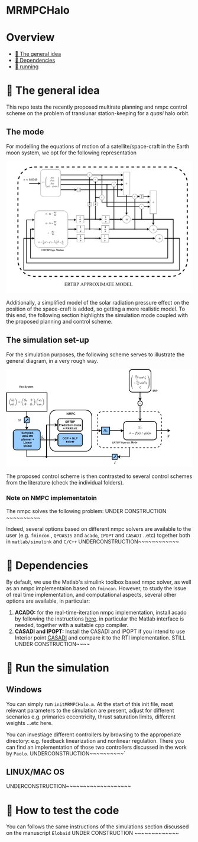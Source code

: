 # MRMPCHalo

# Overview
 - [:orange_book: The general idea](#orange_book-some-theory-behind-the-code)
 - [:page_facing_up: Dependencies](#page_facing_up-dependencies)
 - [:running: running](#running-How-to-test-the-code)

# :orange_book: The general idea
This repo tests the recently proposed multirate planning and nmpc control scheme on the problem of translunar station-keeping for a _quasi_ halo 
orbit.

## The mode

For modelling the equations of motion of a satellite/space-craft in the Earth moon system, we opt for the following representation

![model](https://github.com/mebbaid/MRMPCHalo/blob/main/MR%20MPC%20simulink%20implm/image/the_model-1.png)




Additionally, a simplified model of the solar radiation pressure effect on the position of the space-craft is added, so getting a more realistic model. To this end, the
following section highlights the simulation mode coupled with the proposed planning and control scheme.

## The simulation set-up

For the simulation purposes, the following scheme serves to illustrate the general diagram, in a very rough way.

![simulation](https://github.com/mebbaid/MRMPCHalo/blob/main/MR%20MPC%20simulink%20implm/image/simulation_scheme.png)


The proposed control scheme is then contrasted to several control schemes from the literature (check the individual folders).


### Note on NMPC implementatoin

The nmpc solves the following problem:
UNDER CONSTRUCTION ~~~~~~~~~~

Indeed, several options based on different nmpc solvers are available to the user (e.g. ```fmincon``` , ```QPOASIS``` and ```acado```, ```IPOPT``` and ```CASADI``` ..etc) together both in ```matlab/simulink``` and ```C/C++``` UNDERCONSTRUCTION~~~~~~~~~~~~



# :page_facing_up: Dependencies

By default, we use the Matlab's simulink toolbox based nmpc solver, as well as an nmpc implementaion based on ```fmincon```. However, to study the issue of real time implementation,
and computational aspects, several other options are available, in particular:

1. **ACADO:** for the real-time-iteration nmpc implementation, install acado by following the instructions [here](https://github.com/acado/acado).
in particular the Matlab interface is needed, together with a suitable cpp compiler.
2. **CASADI and IPOPT:** Install the CASADI and IPOPT if you intend to use Interior point 
[CASADI](https://github.com/casadi/casadi/wiki/InstallationInstructions) and compare it to the RTI implementation. STILL UNDER CONSTRUCTION~~~~


# :hammer: Run the simulation
## Windows

You can simply run ```initMRMPCHalo.m```. At the start of this init file, most relevant parameters to the simulation are present, adjust for different
scenarios e.g. primaries eccentricity, thrust saturation limits, different weights ...etc here. 

You can investiage different controllers by browsing to the approperiate directory: e.g. feedback linearization and nonlinear regulation. There you can find an implementation
of those two controllers discussed in the work by ```Paolo```.  UNDERCONSTRUCTION~~~~~~~~~~`


## LINUX/MAC OS

UNDERCONSTRUCTION~~~~~~~~~~~~~~~~~~~


# :running: How to test the code
You can follows the same instructions of the simulations section discussed on the manuscript ```Elobaid```  UNDER CONSTRUCTION ~~~~~~~~~~~~~

